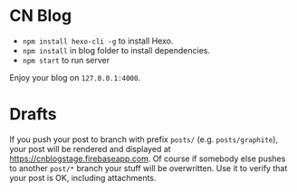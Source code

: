 # CN Blog #

* `npm install hexo-cli -g` to install Hexo.  
* `npm install` in blog folder to install dependencies.  
* `npm start` to run server  

Enjoy your blog on `127.0.0.1:4000`.

# Drafts

If you push your post to branch with prefix `posts/` (e.g. `posts/graphite`), your post will be rendered and displayed at https://cnblogstage.firebaseapp.com. Of course if somebody else pushes to another `post/*` branch your stuff will be overwritten. Use it to verify that your post is OK, including attachments.

